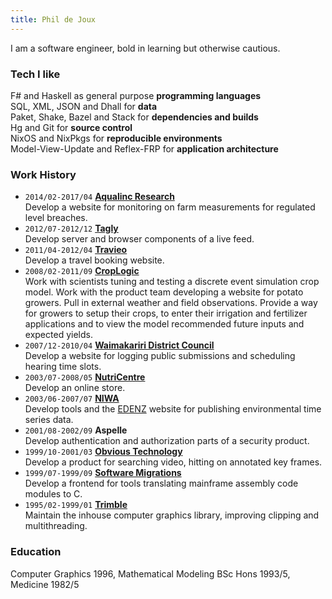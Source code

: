 ```yaml
---
title: Phil de Joux
---
```


I am a software engineer, bold in learning but otherwise cautious.

### Tech I like

F# and Haskell as general purpose **programming languages**  
SQL, XML, JSON and Dhall for **data**  
Paket, Shake, Bazel and Stack for **dependencies and builds**  
Hg and Git for **source control**  
NixOS and NixPkgs for **reproducible environments**  
Model-View-Update and Reflex-FRP for **application architecture**

### Work History

* `2014/02-2017/04` [**Aqualinc Research**](http://www.aqualinc.co.nz)  
Develop a website for monitoring on farm measurements for regulated level
breaches.
* `2012/07-2012/12` [**Tagly**](https://angel.co/company/tagly)  
Develop server and browser components of a live feed.
* `2011/04-2012/04` [**Travieo**](http://www.travieo.com)  
Develop a travel booking website.
* `2008/02-2011/09` [**CropLogic**](http://www.croplogic.com)  
Work with scientists tuning and testing a discrete event simulation crop model.
Work with the product team developing a website for potato growers. Pull in
external weather and field observations. Provide a way for growers to setup
their crops, to enter their irrigation and fertilizer applications and to view
the model recommended future inputs and expected yields.
* `2007/12-2010/04` [**Waimakariri District Council**](http://www.waimakariri.govt.nz)  
Develop a website for logging public submissions and scheduling hearing time
slots.
* `2003/07-2008/05` [**NutriCentre**](http://www.nutricentre.com)  
Develop an online store.
* `2003/06-2007/07` [**NIWA**](http://www.niwa.co.nz)  
Develop tools and the [EDENZ](http://edenz.niwa.co.nz) website for publishing
environmental time series data.
* `2001/08-2002/09` **Aspelle**  
Develop authentication and authorization parts of a security product.
* `1999/10-2001/03` [**Obvious Technology**](https://angel.co/company/obvious-technology)  
Develop a product for searching video, hitting on annotated key frames.
* `1999/07-1999/09` [**Software Migrations**](http://www.smltd.com)  
Develop a frontend for tools translating mainframe assembly code modules to C.
* `1995/02-1999/01` [**Trimble**](http://www.trimble.com)  
Maintain the inhouse computer graphics library, improving clipping and
multithreading.

### Education

Computer Graphics 1996, Mathematical Modeling BSc Hons 1993/5, Medicine 1982/5
